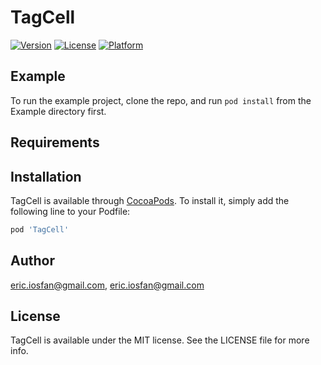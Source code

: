# TagCell

[![Version](https://img.shields.io/cocoapods/v/TagCell.svg?style=flat)](https://cocoapods.org/pods/TagCell)
[![License](https://img.shields.io/cocoapods/l/TagCell.svg?style=flat)](https://cocoapods.org/pods/TagCell)
[![Platform](https://img.shields.io/cocoapods/p/TagCell.svg?style=flat)](https://cocoapods.org/pods/TagCell)

## Example

To run the example project, clone the repo, and run `pod install` from the Example directory first.

## Requirements

## Installation

TagCell is available through [CocoaPods](https://cocoapods.org). To install
it, simply add the following line to your Podfile:

```ruby
pod 'TagCell'
```

## Author

eric.iosfan@gmail.com, eric.iosfan@gmail.com

## License

TagCell is available under the MIT license. See the LICENSE file for more info.
